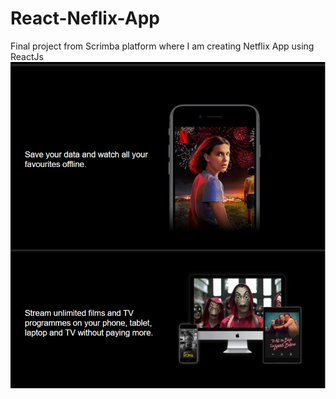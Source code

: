 # React-Neflix-App
Final project from Scrimba platform where I am creating Netflix App using ReactJs
![](net_img.jpg)

